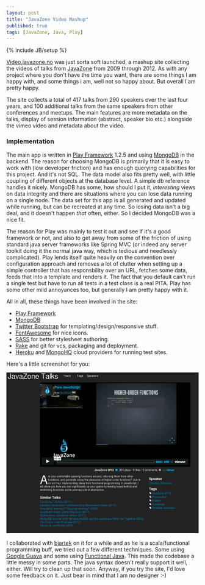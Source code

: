 ```yaml
---
layout: post
title: "JavaZone Video Mashup"
published: true
tags: [JavaZone, Java, Play]
---
```

{% include JB/setup %}

[Video.javazone.no](http://video.javazone.no) was just sorta soft launched, a mashup site collecting the videos of talks from [JavaZone](http://www.javazone.no) from 2009 through 2012. As with any project where you don't have the time you want, there are some things I am happy with, and some things i am, well not so happy about. But overall I am pretty happy.

The site collects a total of 417 talks from 290 speakers over the last four years, and 100 additional talks from the same speakers from other conferences and meetups. The main features are more metadata on the talks, display of session information (abstract, speaker bio etc.) alongside the vimeo video and metadata about the video. 

### Implementation

The main app is written in [Play Framework](http://playframework.org) 1.2.5 and using [MongoDB](http://www.mongodb.org/) in the backend. The reason for choosing MongoDB is primarily that it is easy to work with (low developer friction) and has enough querying capabilities for this project. And it's not SQL. The data model also fits pretty well, with little coupling of different objects at the database level. A simple db reference handles it nicely. MongoDB has some, how should I put it, _interesting_ views on data integrity and there are situations where you can lose data running on a single node. The data set for this app is all generated and updated while running, but can be recreated at any time. So losing data isn't a big deal, and it doesn't happen *that* often, either. So I decided MongoDB was a nice fit.

The reason for Play was mainly to test it out and see if it's a good framework or not, and also to get away from some of the friction of using standard java server frameworks like Spring MVC (or indeed any server toolkit doing it the normal java way, which is tedious and needlessly complicated). Play lends itself quite heavily on the convention over configuration approach and removes a lot of clutter when setting up a simple controller that has responsbility over an URL, fetches some data, feeds that into a template and renders it. The fact that you default can't run a single test but have to run all tests in a test class is a real PITA. Play has some other mild annoyances too, but generally I am pretty happy with it.

All in all, these things have been involved in the site:

* [Play Framework](http://playframework.org)
* [MongoDB](http://www.mongodb.org/)
* [Twitter Bootstrap](http://twitter.github.com/bootstrap/) for templating/design/responsive stuff.
* [FontAwesome](http://fortawesome.github.com/Font-Awesome/) for nice icons.
* [SASS](http://sass-lang.com/ ) for better stylesheet authoring.
* [Rake](http://rake.rubyforge.org/) and git for vcs, packaging and deployment.
* [Heroku](http://heroku.com/) and [MongoHQ](https://www.mongohq.com/) cloud providers for running test sites.

Here's a little screenshot for you:

[![Video site screenshot](/images/videosite-screenshot.png)](http://video.javazone.no)

I collaborated with [bjartek](https://twitter.com/bjartek) on it for a while and as he is a scala/functional programming buff, we tried out a few different techniques. Some using [Google Guava](http://code.google.com/p/guava-libraries/) and some using [Functional Java](http://functionaljava.org/). This made the codebase a little messy in some parts. The java syntax doesn't really support it well, either. Will try to clean up that soon. Anyway, if you try the site, I'd love some feedback on it. Just bear in mind that I am no designer :-) 
